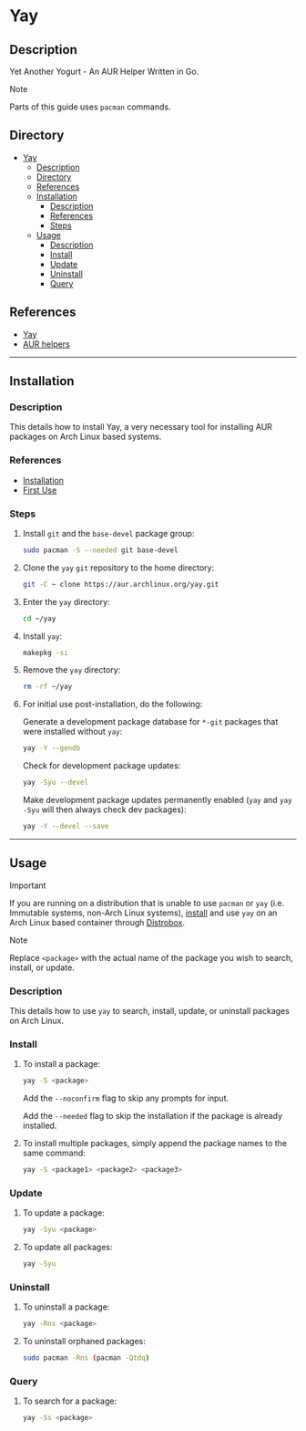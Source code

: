 # Yay

## Description

Yet Another Yogurt - An AUR Helper Written in Go.

> [!NOTE]  
> Parts of this guide uses `pacman` commands.

## Directory

- [Yay](#yay)
  - [Description](#description)
  - [Directory](#directory)
  - [References](#references)
  - [Installation](#installation)
    - [Description](#description-1)
    - [References](#references-1)
    - [Steps](#steps)
  - [Usage](#usage)
    - [Description](#description-2)
    - [Install](#install)
    - [Update](#update)
    - [Uninstall](#uninstall)
    - [Query](#query)

## References

- [Yay](https://github.com/Jguer/yay)
- [AUR helpers](https://wiki.archlinux.org/title/AUR_helpers)

---

## Installation

### Description

This details how to install Yay, a very necessary tool for installing AUR packages on Arch Linux based systems.

### References

- [Installation](https://github.com/Jguer/yay#installation)
- [First Use](https://github.com/Jguer/yay#first-use)

### Steps

1. Install `git` and the `base-devel` package group:

    ```sh
    sudo pacman -S --needed git base-devel
    ```

2. Clone the `yay` `git` repository to the home directory:

    ```sh
    git -C ~ clone https://aur.archlinux.org/yay.git
    ```

3. Enter the `yay` directory:

    ```sh
    cd ~/yay
    ```

4. Install `yay`:

    ```sh
    makepkg -si
    ```

5. Remove the `yay` directory:

    ```sh
    rm -rf ~/yay
    ```

6. For initial use post-installation, do the following:

    Generate a development package database for `*-git` packages that were installed without `yay`:

    ```sh
    yay -Y --gendb
    ```

    Check for development package updates:

    ```sh
    yay -Syu --devel
    ```

    Make development package updates permanently enabled (`yay` and `yay -Syu` will then always check dev packages):

    ```sh
    yay -Y --devel --save
    ```

---

## Usage

> [!IMPORTANT]  
> If you are running on a distribution that is unable to use `pacman` or `yay` (i.e. Immutable systems, non-Arch Linux systems), [install](#installation) and use `yay` on an Arch Linux based container through [Distrobox](distrobox.md).

> [!NOTE]  
> Replace `<package>` with the actual name of the package you wish to search, install, or update.

### Description

This details how to use `yay` to search, install, update, or uninstall packages on Arch Linux.

### Install

1. To install a package:

    ```sh
    yay -S <package>
    ```

    Add the `--noconfirm` flag to skip any prompts for input.

    Add the `--needed` flag to skip the installation if the package is already installed.

2. To install multiple packages, simply append the package names to the same command:

    ```sh
    yay -S <package1> <package2> <package3>
    ```

### Update

1. To update a package:

    ```sh
    yay -Syu <package>
    ```

2. To update all packages:

    ```sh
    yay -Syu
    ```

### Uninstall

1. To uninstall a package:

    ```sh
    yay -Rns <package>
    ```

2. To uninstall orphaned packages:

    ```sh
    sudo pacman -Rns (pacman -Qtdq)
    ```

### Query

1. To search for a package:

    ```sh
    yay -Ss <package>
    ```
